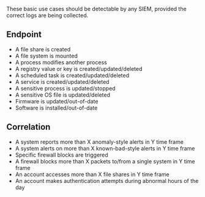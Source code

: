 These basic use cases should be detectable by any SIEM, provided the correct logs are being collected.

## Endpoint
- A file share is created
- A file system is mounted
- A process modifies another process
- A registry value or key is created/updated/deleted
- A scheduled task is created/updated/deleted
- A service is created/updated/deleted
- A sensitive process is updated/stopped
- A sensitive OS file is updated/deleted
- Firmware is updated/out-of-date
- Software is installed/out-of-date


## Correlation
- A system reports more than X anomaly-style alerts in Y time frame
- A system alerts on more than X known-bad-style alerts in Y time frame
- Specific firewall blocks are triggered
- A firewall blocks more than X packets to/from a single system in Y time frame
- An account accesses more than X file shares in Y time frame
- An account makes authentication attempts during abnormal hours of the day
